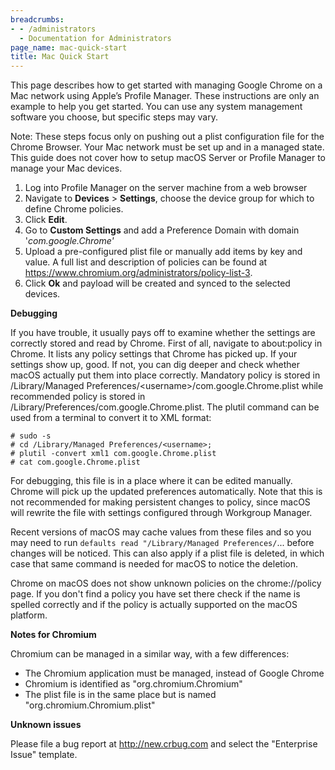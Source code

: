 ```yaml
---
breadcrumbs:
- - /administrators
  - Documentation for Administrators
page_name: mac-quick-start
title: Mac Quick Start
---
```


This page describes how to get started with managing Google Chrome on a Mac
network using Apple’s Profile Manager. These instructions are only an example to
help you get started. You can use any system management software you choose, but
specific steps may vary.

Note: These steps focus only on pushing out a plist configuration file for the
Chrome Browser. Your Mac network must be set up and in a managed state. This
guide does not cover how to setup macOS Server or Profile Manager to manage your
Mac devices.

1.  Log into Profile Manager on the server machine from a web browser
2.  Navigate to **Devices** &gt; **Settings**, choose the device group
            for which to define Chrome policies.
3.  Click **Edit**.
4.  Go to **Custom Settings** and add a Preference Domain with domain
            '*com.google.Chrome'*
5.  Upload a pre-configured plist file or manually add items by key and
            value. A full list and description of policies can be found at
            <https://www.chromium.org/administrators/policy-list-3>.
6.  Click **Ok** and payload will be created and synced to the selected
            devices.

**Debugging**

If you have trouble, it usually pays off to examine whether the settings are
correctly stored and read by Chrome. First of all, navigate to about:policy in
Chrome. It lists any policy settings that Chrome has picked up. If your settings
show up, good. If not, you can dig deeper and check whether macOS actually put
them into place correctly. Mandatory policy is stored in /Library/Managed
Preferences/&lt;username&gt;/com.google.Chrome.plist while recommended policy is
stored in /Library/Preferences/com.google.Chrome.plist. The plutil command can
be used from a terminal to convert it to XML format:

```
# sudo -s
# cd /Library/Managed Preferences/<username>;
# plutil -convert xml1 com.google.Chrome.plist
# cat com.google.Chrome.plist
```

For debugging, this file is in a place where it can be edited manually. Chrome
will pick up the updated preferences automatically. Note that this is not
recommended for making persistent changes to policy, since macOS will rewrite
the file with settings configured through Workgroup Manager.

Recent versions of macOS may cache values from these files and so you may need
to run `defaults read "/Library/Managed Preferences/`... before changes will
be noticed. This can also apply if a plist file is deleted, in which case
that same command is needed for macOS to notice the deletion.

Chrome on macOS does not show unknown policies on the chrome://policy page. If
you don't find a policy you have set there check if the name is spelled
correctly and if the policy is actually supported on the macOS platform.

**Notes for Chromium**

Chromium can be managed in a similar way, with a few differences:

*   The Chromium application must be managed, instead of Google Chrome
*   Chromium is identified as "org.chromium.Chromium"
*   The plist file is in the same place but is named
            "org.chromium.Chromium.plist"

**Unknown issues**

Please file a bug report at <http://new.crbug.com> and select the "Enterprise
Issue" template.
